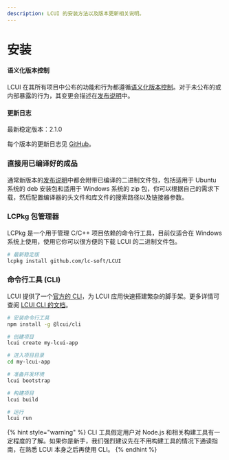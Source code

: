```yaml
---
description: LCUI 的安装方法以及版本更新相关说明。
---
```


# 安装

#### 语义化版本控制 <a id="&#x8BED;&#x4E49;&#x5316;&#x7248;&#x672C;&#x63A7;&#x5236;"></a>

LCUI 在其所有项目中公布的功能和行为都遵循[语义化版本控制](https://semver.org/lang/zh-CN/)。对于未公布的或内部暴露的行为，其变更会描述在[发布说明](https://github.com/lc-soft/LCUI/releases)中。

#### 更新日志 <a id="&#x66F4;&#x65B0;&#x65E5;&#x5FD7;"></a>

最新稳定版本：2.1.0

每个版本的更新日志见 [GitHub](https://github.com/lc-soft/LCUI/releases)。

### 直接用已编译好的成品

通常新版本的[发布说明](https://github.com/lc-soft/LCUI/releases)中都会附带已编译的二进制文件包，包括适用于 Ubuntu 系统的 deb 安装包和适用于 Windows 系统的 zip 包，你可以根据自己的需求下载，然后配置编译器的头文件和库文件的搜索路径以及链接器参数。

### LCPkg 包管理器

LCPkg 是一个用于管理 C/C++ 项目依赖的命令行工具，目前仅适合在 Windows 系统上使用，使用它你可以很方便的下载 LCUI 的二进制文件包。

```bash
# 最新稳定版
lcpkg install github.com/lc-soft/LCUI
```

### 命令行工具 \(CLI\)

LCUI 提供了一个[官方的 CLI](https://github.com/lc-ui/lcui-cli)，为 LCUI 应用快速搭建繁杂的脚手架。更多详情可查阅 [LCUI CLI 的文档](https://github.com/lc-ui/lcui-cli)。

```bash
# 安装命令行工具
npm install -g @lcui/cli

# 创建项目
lcui create my-lcui-app

# 进入项目目录
cd my-lcui-app

# 准备开发环境
lcui bootstrap

# 构建项目
lcui build

# 运行
lcui run
```

{% hint style="warning" %}
CLI 工具假定用户对 Node.js 和相关构建工具有一定程度的了解。如果你是新手，我们强烈建议先在不用构建工具的情况下通读指南，在熟悉 LCUI 本身之后再使用 CLI。
{% endhint %}



